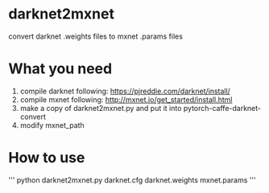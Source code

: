 # darknet2mxnet
convert darknet .weights files to mxnet .params files

# What you need
1. compile darknet following: https://pjreddie.com/darknet/install/
2. compile mxnet following: http://mxnet.io/get_started/install.html
3. make a copy of darknet2mxnet.py and put it into pytorch-caffe-darknet-convert
4. modify mxnet_path

# How to use
'''
python darknet2mxnet.py darknet.cfg darknet.weights mxnet.params
'''
